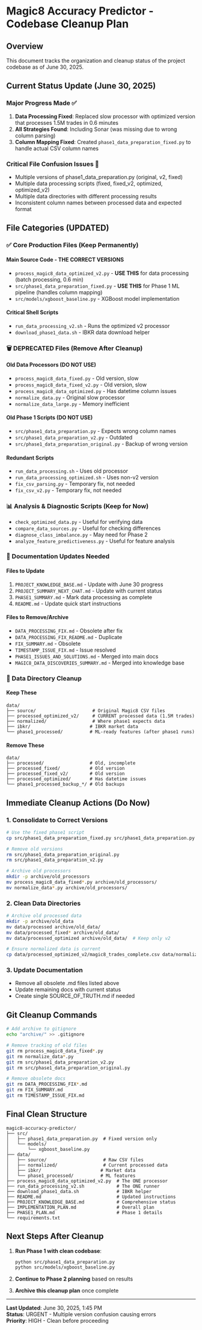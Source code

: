 # Magic8 Accuracy Predictor - Codebase Cleanup Plan

## Overview
This document tracks the organization and cleanup status of the project codebase as of June 30, 2025.

## Current Status Update (June 30, 2025)

### Major Progress Made ✅
1. **Data Processing Fixed**: Replaced slow processor with optimized version that processes 1.5M trades in 0.6 minutes
2. **All Strategies Found**: Including Sonar (was missing due to wrong column parsing)
3. **Column Mapping Fixed**: Created `phase1_data_preparation_fixed.py` to handle actual CSV column names

### Critical File Confusion Issues 🚨
- Multiple versions of phase1_data_preparation.py (original, v2, fixed)
- Multiple data processing scripts (fixed, fixed_v2, optimized, optimized_v2)
- Multiple data directories with different processing results
- Inconsistent column names between processed data and expected format

## File Categories (UPDATED)

### ✅ Core Production Files (Keep Permanently)

#### Main Source Code - THE CORRECT VERSIONS
- `process_magic8_data_optimized_v2.py` - **USE THIS** for data processing (batch processing, 0.6 min)
- `src/phase1_data_preparation_fixed.py` - **USE THIS** for Phase 1 ML pipeline (handles column mapping)
- `src/models/xgboost_baseline.py` - XGBoost model implementation

#### Critical Shell Scripts
- `run_data_processing_v2.sh` - Runs the optimized v2 processor
- `download_phase1_data.sh` - IBKR data download helper

### 🗑️ DEPRECATED Files (Remove After Cleanup)

#### Old Data Processors (DO NOT USE)
- `process_magic8_data_fixed.py` - Old version, slow
- `process_magic8_data_fixed_v2.py` - Old version, slow
- `process_magic8_data_optimized.py` - Has datetime column issues
- `normalize_data.py` - Original slow processor
- `normalize_data_large.py` - Memory inefficient

#### Old Phase 1 Scripts (DO NOT USE)
- `src/phase1_data_preparation.py` - Expects wrong column names
- `src/phase1_data_preparation_v2.py` - Outdated
- `src/phase1_data_preparation_original.py` - Backup of wrong version

#### Redundant Scripts
- `run_data_processing.sh` - Uses old processor
- `run_data_processing_optimized.sh` - Uses non-v2 version
- `fix_csv_parsing.py` - Temporary fix, not needed
- `fix_csv_v2.py` - Temporary fix, not needed

### 📊 Analysis & Diagnostic Scripts (Keep for Now)
- `check_optimized_data.py` - Useful for verifying data
- `compare_data_sources.py` - Useful for checking differences
- `diagnose_class_imbalance.py` - May need for Phase 2
- `analyze_feature_predictiveness.py` - Useful for feature analysis

### 📝 Documentation Updates Needed

#### Files to Update
1. `PROJECT_KNOWLEDGE_BASE.md` - Update with June 30 progress
2. `PROJECT_SUMMARY_NEXT_CHAT.md` - Update with current status
3. `PHASE1_SUMMARY.md` - Mark data processing as complete
4. `README.md` - Update quick start instructions

#### Files to Remove/Archive
- `DATA_PROCESSING_FIX.md` - Obsolete after fix
- `DATA_PROCESSING_FIX_README.md` - Duplicate
- `FIX_SUMMARY.md` - Obsolete
- `TIMESTAMP_ISSUE_FIX.md` - Issue resolved
- `PHASE1_ISSUES_AND_SOLUTIONS.md` - Merged into main docs
- `MAGIC8_DATA_DISCOVERIES_SUMMARY.md` - Merged into knowledge base

### 📁 Data Directory Cleanup

#### Keep These
```
data/
├── source/                     # Original Magic8 CSV files
├── processed_optimized_v2/     # CURRENT processed data (1.5M trades)
├── normalized/                 # Where phase1 expects data
├── ibkr/                      # IBKR market data
└── phase1_processed/          # ML-ready features (after phase1 runs)
```

#### Remove These
```
data/
├── processed/                 # Old, incomplete
├── processed_fixed/           # Old version
├── processed_fixed_v2/        # Old version
├── processed_optimized/       # Has datetime issues
└── phase1_processed_backup_*/ # Old backups
```

## Immediate Cleanup Actions (Do Now)

### 1. Consolidate to Correct Versions
```bash
# Use the fixed phase1 script
cp src/phase1_data_preparation_fixed.py src/phase1_data_preparation.py

# Remove old versions
rm src/phase1_data_preparation_original.py
rm src/phase1_data_preparation_v2.py

# Archive old processors
mkdir -p archive/old_processors
mv process_magic8_data_fixed*.py archive/old_processors/
mv normalize_data*.py archive/old_processors/
```

### 2. Clean Data Directories
```bash
# Archive old processed data
mkdir -p archive/old_data
mv data/processed archive/old_data/
mv data/processed_fixed* archive/old_data/
mv data/processed_optimized archive/old_data/  # Keep only v2

# Ensure normalized data is current
cp data/processed_optimized_v2/magic8_trades_complete.csv data/normalized/normalized_aggregated.csv
```

### 3. Update Documentation
- Remove all obsolete .md files listed above
- Update remaining docs with current status
- Create single SOURCE_OF_TRUTH.md if needed

## Git Cleanup Commands

```bash
# Add archive to gitignore
echo "archive/" >> .gitignore

# Remove tracking of old files
git rm process_magic8_data_fixed*.py
git rm normalize_data*.py
git rm src/phase1_data_preparation_v2.py
git rm src/phase1_data_preparation_original.py

# Remove obsolete docs
git rm DATA_PROCESSING_FIX*.md
git rm FIX_SUMMARY.md
git rm TIMESTAMP_ISSUE_FIX.md
```

## Final Clean Structure

```
magic8-accuracy-predictor/
├── src/
│   ├── phase1_data_preparation.py  # Fixed version only
│   └── models/
│       └── xgboost_baseline.py
├── data/
│   ├── source/                     # Raw CSV files
│   ├── normalized/                 # Current processed data
│   ├── ibkr/                      # Market data
│   └── phase1_processed/          # ML features
├── process_magic8_data_optimized_v2.py  # The ONE processor
├── run_data_processing_v2.sh            # The ONE runner
├── download_phase1_data.sh              # IBKR helper
├── README.md                            # Updated instructions
├── PROJECT_KNOWLEDGE_BASE.md            # Comprehensive status
├── IMPLEMENTATION_PLAN.md               # Overall plan
├── PHASE1_PLAN.md                       # Phase 1 details
└── requirements.txt
```

## Next Steps After Cleanup

1. **Run Phase 1 with clean codebase**:
   ```bash
   python src/phase1_data_preparation.py
   python src/models/xgboost_baseline.py
   ```

2. **Continue to Phase 2 planning** based on results

3. **Archive this cleanup plan** once complete

---

**Last Updated**: June 30, 2025, 1:45 PM  
**Status**: URGENT - Multiple version confusion causing errors  
**Priority**: HIGH - Clean before proceeding